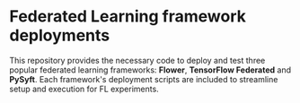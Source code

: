# Federated Learning framework deployments

This repository provides the necessary code to deploy and test three popular federated learning frameworks: __Flower__, __TensorFlow Federated__ and __PySyft__. Each framework's deployment scripts are included to streamline setup and execution for FL experiments.
